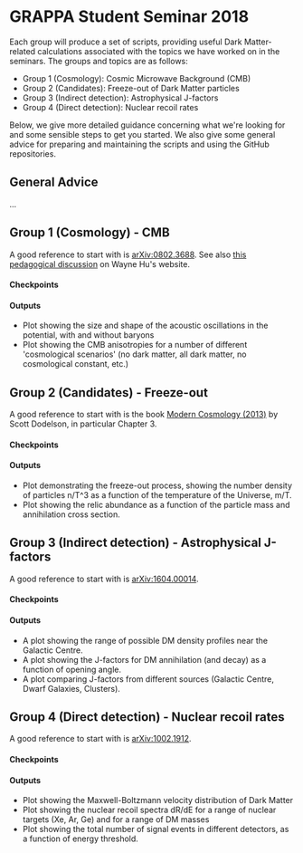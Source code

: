 # GRAPPA Student Seminar 2018

Each group will produce a set of scripts, providing useful Dark Matter-related calculations associated with the topics we have worked on in the seminars. The groups and topics are as follows:

* Group 1 (Cosmology): Cosmic Microwave Background (CMB)
* Group 2 (Candidates): Freeze-out of Dark Matter particles
* Group 3 (Indirect detection): Astrophysical J-factors
* Group 4 (Direct detection): Nuclear recoil rates

Below, we give more detailed guidance concerning what we're looking for and some sensible steps to get you started. We also give some general advice for preparing and maintaining the scripts and using the GitHub repositories.

## General Advice

...

## Group 1 (Cosmology) - CMB

A good reference to start with is [arXiv:0802.3688](https://arxiv.org/abs/0802.3688). See also [this pedagogical discussion](http://background.uchicago.edu/index.html) on Wayne Hu's website. 

#### Checkpoints

#### Outputs

* Plot showing the size and shape of the acoustic oscillations in the potential, with and without baryons
* Plot showing the CMB anisotropies for a number of different 'cosmological scenarios' (no dark matter, all dark matter, no cosmological constant, etc.)

## Group 2 (Candidates) - Freeze-out

A good reference to start with is the book [Modern Cosmology (2013)](https://www.sciencedirect.com/science/book/9780122191411) by Scott Dodelson, in particular Chapter 3.

#### Checkpoints

#### Outputs

* Plot demonstrating the freeze-out process, showing the number density of particles n/T^3 as a function of the temperature of the Universe, m/T.
* Plot showing the relic abundance as a function of the particle mass and annihilation cross section.

## Group 3 (Indirect detection) - Astrophysical J-factors

A good reference to start with is [arXiv:1604.00014](https://arxiv.org/abs/1604.00014).

#### Checkpoints


#### Outputs

* A plot showing the range of possible DM density profiles near the Galactic Centre.
* A plot showing the J-factors for DM annihilation (and decay) as a function of opening angle.
* A plot comparing J-factors from different sources (Galactic Centre, Dwarf Galaxies, Clusters).

## Group 4 (Direct detection) - Nuclear recoil rates

A good reference to start with is [arXiv:1002.1912](https://arxiv.org/abs/1002.1912).

#### Checkpoints



#### Outputs

* Plot showing the Maxwell-Boltzmann velocity distribution of Dark Matter
* Plot showing the nuclear recoil spectra dR/dE for a range of nuclear targets (Xe, Ar, Ge) and for a range of DM masses
* Plot showing the total number of signal events in different detectors, as a function of energy threshold.


